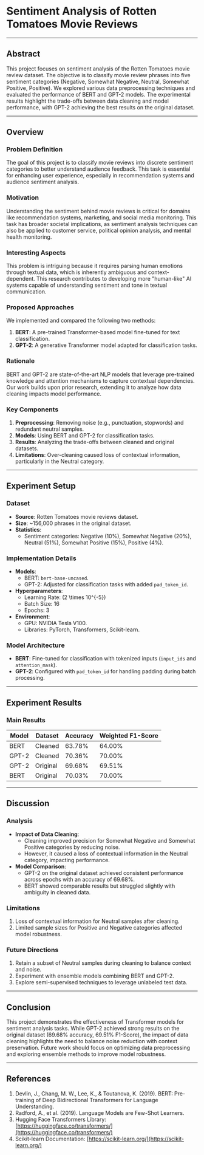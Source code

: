 
# **Sentiment Analysis of Rotten Tomatoes Movie Reviews**

---

## **Abstract**

This project focuses on sentiment analysis of the Rotten Tomatoes movie review dataset. The objective is to classify movie review phrases into five sentiment categories (Negative, Somewhat Negative, Neutral, Somewhat Positive, Positive). We explored various data preprocessing techniques and evaluated the performance of BERT and GPT-2 models. The experimental results highlight the trade-offs between data cleaning and model performance, with GPT-2 achieving the best results on the original dataset.

---

## **Overview**

### **Problem Definition**
The goal of this project is to classify movie reviews into discrete sentiment categories to better understand audience feedback. This task is essential for enhancing user experience, especially in recommendation systems and audience sentiment analysis.

### **Motivation**
Understanding the sentiment behind movie reviews is critical for domains like recommendation systems, marketing, and social media monitoring. This task has broader societal implications, as sentiment analysis techniques can also be applied to customer service, political opinion analysis, and mental health monitoring.

### **Interesting Aspects**
This problem is intriguing because it requires parsing human emotions through textual data, which is inherently ambiguous and context-dependent. This research contributes to developing more "human-like" AI systems capable of understanding sentiment and tone in textual communication.

### **Proposed Approaches**
We implemented and compared the following two methods:
1. **BERT**: A pre-trained Transformer-based model fine-tuned for text classification.
2. **GPT-2**: A generative Transformer model adapted for classification tasks.

### **Rationale**
BERT and GPT-2 are state-of-the-art NLP models that leverage pre-trained knowledge and attention mechanisms to capture contextual dependencies. Our work builds upon prior research, extending it to analyze how data cleaning impacts model performance.

### **Key Components**
1. **Preprocessing**: Removing noise (e.g., punctuation, stopwords) and redundant neutral samples.
2. **Models**: Using BERT and GPT-2 for classification tasks.
3. **Results**: Analyzing the trade-offs between cleaned and original datasets.
4. **Limitations**: Over-cleaning caused loss of contextual information, particularly in the Neutral category.

---

## **Experiment Setup**

### **Dataset**
- **Source**: Rotten Tomatoes movie reviews dataset.
- **Size**: ~156,000 phrases in the original dataset.
- **Statistics**:
  - Sentiment categories: Negative (10%), Somewhat Negative (20%), Neutral (51%), Somewhat Positive (15%), Positive (4%).

### **Implementation Details**
- **Models**:
  - BERT: `bert-base-uncased`.
  - GPT-2: Adjusted for classification tasks with added `pad_token_id`.
- **Hyperparameters**:
  - Learning Rate: \(2 \times 10^{-5}\)
  - Batch Size: 16
  - Epochs: 3
- **Environment**:
  - GPU: NVIDIA Tesla V100.
  - Libraries: PyTorch, Transformers, Scikit-learn.

### **Model Architecture**
- **BERT**: Fine-tuned for classification with tokenized inputs (`input_ids` and `attention_mask`).
- **GPT-2**: Configured with `pad_token_id` for handling padding during batch processing.

---

## **Experiment Results**

### **Main Results**
| Model               | Dataset       | Accuracy | Weighted F1-Score |
|---------------------|---------------|----------|--------------------|
| BERT                | Cleaned       | 63.78%   | 64.00%             |
| GPT-2               | Cleaned       | 70.36%   | 70.00%             |
| GPT-2               | Original      | 69.68%   | 69.51%             |
| BERT                | Original      | 70.03%   | 70.00%             |

---

## **Discussion**

### **Analysis**
- **Impact of Data Cleaning**:
  - Cleaning improved precision for Somewhat Negative and Somewhat Positive categories by reducing noise.
  - However, it caused a loss of contextual information in the Neutral category, impacting performance.
- **Model Comparison**:
  - GPT-2 on the original dataset achieved consistent performance across epochs with an accuracy of 69.68%.
  - BERT showed comparable results but struggled slightly with ambiguity in cleaned data.

### **Limitations**
1. Loss of contextual information for Neutral samples after cleaning.
2. Limited sample sizes for Positive and Negative categories affected model robustness.

### **Future Directions**
1. Retain a subset of Neutral samples during cleaning to balance context and noise.
2. Experiment with ensemble models combining BERT and GPT-2.
3. Explore semi-supervised techniques to leverage unlabeled test data.

---

## **Conclusion**

This project demonstrates the effectiveness of Transformer models for sentiment analysis tasks. While GPT-2 achieved strong results on the original dataset (69.68% accuracy, 69.51% F1-Score), the impact of data cleaning highlights the need to balance noise reduction with context preservation. Future work should focus on optimizing data preprocessing and exploring ensemble methods to improve model robustness.

---

## **References**

1. Devlin, J., Chang, M. W., Lee, K., & Toutanova, K. (2019). BERT: Pre-training of Deep Bidirectional Transformers for Language Understanding.
2. Radford, A., et al. (2019). Language Models are Few-Shot Learners.
3. Hugging Face Transformers Library: [https://huggingface.co/transformers/](https://huggingface.co/transformers/)
4. Scikit-learn Documentation: [https://scikit-learn.org/](https://scikit-learn.org/)
